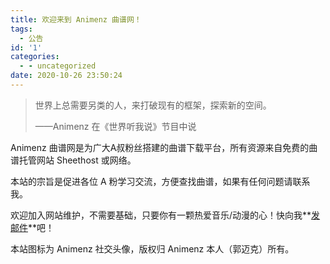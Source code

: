 ```yaml
---
title: 欢迎来到 Animenz 曲谱网！
tags:
  - 公告
id: '1'
categories:
  - - uncategorized
date: 2020-10-26 23:50:24
---
```


> 世界上总需要另类的人，来打破现有的框架，探索新的空间。
> 
> ——Animenz 在《世界听我说》节目中说

Animenz 曲谱网是为广大A叔粉丝搭建的曲谱下载平台，所有资源来自免费的曲谱托管网站 Sheethost 或网络。

本站的宗旨是促进各位 A 粉学习交流，方便查找曲谱，如果有任何问题请联系我。

欢迎加入网站维护，不需要基础，只要你有一颗热爱音乐/动漫的心！快向我**[发邮件](mailto:mail@to.anotia.top)**吧！

本站图标为 Animenz 社交头像，版权归 Animenz 本人（郭迈克）所有。